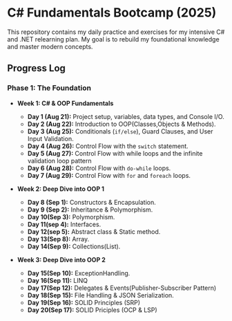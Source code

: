 # C# Fundamentals Bootcamp (2025)

This repository contains my daily practice and exercises for my intensive C# and .NET relearning plan. My goal is to rebuild my foundational knowledge and master modern concepts.

## Progress Log

### Phase 1: The Foundation

* **Week 1: C# & OOP Fundamentals**
    * **Day 1 (Aug 21):** Project setup, variables, data types, and Console I/O.
    * **Day 2 (Aug 22):** Introduction to OOP(Classes,Objects & Methods).
    * **Day 3 (Aug 25):** Conditionals (`if/else`), Guard Clauses, and User Input Validation.
    * **Day 4 (Aug 26):** Control Flow with the `switch` statement.
    * **Day 5 (Aug 27):** Control Flow with while loops and the infinite validation loop pattern
    * **Day 6 (Aug 28):** Control Flow with `do-while` loops.
    * **Day 7 (Aug 29):** Control Flow with `for` and `foreach` loops.

* **Week 2: Deep Dive into OOP 1**
  * **Day 8 (Sep 1):** Constructors & Encapsulation.
  * **Day 9 (Sep 2):** Inheritance & Polymorphism.
  * **Day 10(Sep 3):** Polymorphism.
  * **Day 11(sep 4):** Interfaces.
  * **Day 12(sep 5):** Abstract class & Static method.
  * **Day 13(Sep 8):** Array.
  * **Day 14(Sep 9):** Collections(List<T>).
    
* **Week 3: Deep Dive into OOP 2**
  * **Day 15(Sep 10):** ExceptionHandling.
  * **Day 16(Sep 11):** LINQ
  * **Day 17(Sep 12):** Delegates & Events(Publisher-Subscriber Pattern)
  * **Day 18(Sep 15):** File Handling & JSON Serialization.
  * **Day 19(Sep 16):** SOLID Principles (SRP)
  * **Day 20(Sep 17):** SOLID Priciples (OCP & LSP)
